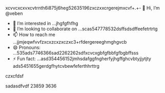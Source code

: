 xcvvcxcxvxcvtrnth6i875j6heg52635196zxczxxcrgerejmxcvf+.+- 👋 Hi, I’m @veben
- 👀 I’m interested in ...jhgfgfhfhg
- 💞️ I’m looking to collaborate on ...scas547778532dsffsdsdffeefetrtrtg
- 📫 How to reach me ...jjmjeqwfvvfzxcxzcxzxczxc3+rfdergereeghmghgvcb
- 😄 Pronouns: ...535ads7746366sad2262262sdfxcvcxgbfgfbbfgfbgbffsss
- ⚡ Fun fact: ...asd354456152jmhsdafggfngherfyjhgffghcvbtyjjytjty
ads5451655gerdgfhytcvbewfeferthhrttrg
<!---453dfs4505230xcvjyjrrergfbbgfgbftersfddf
vebene/vebene is a ✨ special ✨ repository becausdfse its `RE54ADME.md` (this file) appears on your GitHub151551hdfytrrtytr155 profile.
You can click the Preview link to take a look atsdf your changes.nhghfewwefdsdxcvxcxcgerergre
eteretrertrewewr
--->czxcfdsf
sadasdfvdf
23859
3636
